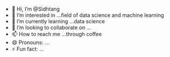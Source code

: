 - 👋 Hi, I’m @Sidhtang
- 👀 I’m interested in ...field of data science and machine learning
- 🌱 I’m currently learning ...data science
- 💞️ I’m looking to collaborate on ...
- 📫 How to reach me ...through coffee
- 😄 Pronouns: ...
- ⚡ Fun fact: ...

<!---
Sidhtang/Sidhtang is a ✨ special ✨ repository because its `README.md` (this file) appears on your GitHub profile.
You can click the Preview link to take a look at your changes.
--->
